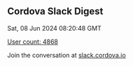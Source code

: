 ## Cordova Slack Digest
Sat, 08 Jun 2024 08:20:48 GMT

[User count: 4868](https://cordova.slack.com/)


Join the conversation at [slack.cordova.io](http://slack.cordova.io/)
